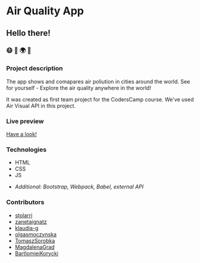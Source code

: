 # Air Quality App 

## Hello there!
### :mask: :foggy: :earth_africa: :blossom:

### Project description

The app shows and comapares air poliution in cities around the world. See for yourself - Explore the air quality
anywhere in the world!

It was created as first team project for the CodersCamp course. We've used Air Visual API in this project.

### Live preview

[Have a look!](https://stolarri.github.io/Air-Quality-App/)

### Technologies

* HTML
* CSS
* JS

+ *Additional: Bootstrap, Webpack, Babel, external API*

### Contributors
* [stolarri](https://github.com/stolarri)
* [zanetaignatz](https://github.com/zanetaignatz)
* [klaudia-g](https://github.com/klaudia-g)
* [olgasmoczynska](https://github.com/olgasmoczynska)
* [TomaszSorobka](https://github.com/TomaszSorobka)
* [MagdalenaGrad](https://github.com/MagdalenaGrad)
* [BartlomiejKorycki](https://github.com/BartlomiejKorycki)





